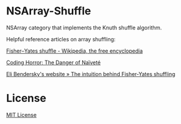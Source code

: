 NSArray-Shuffle
===============

NSArray category that implements the Knuth shuffle algorithm.

Helpful reference articles on array shuffling:

[Fisher–Yates shuffle - Wikipedia, the free encyclopedia ](http://en.wikipedia.org/wiki/Knuth_shuffle)

[Coding Horror: The Danger of Naïveté](http://www.codinghorror.com/blog/2007/12/the-danger-of-naivete.html)

[Eli Bendersky's website » The intuition behind Fisher-Yates shuffling](http://eli.thegreenplace.net/2010/05/28/the-intuition-behind-fisher-yates-shuffling/)

# License
[MIT License](https://github.com/BryanLuby/NSArray-Shuffle/blob/master/LICENSE)

